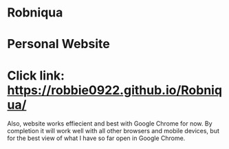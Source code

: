 # Robniqua
# Personal Website
# Click link: https://robbie0922.github.io/Robniqua/
Also, website works effiecient and best with Google Chrome for now. By completion it will work well with all other browsers and mobile devices, but for the best view of what I have so far open in Google Chrome.
